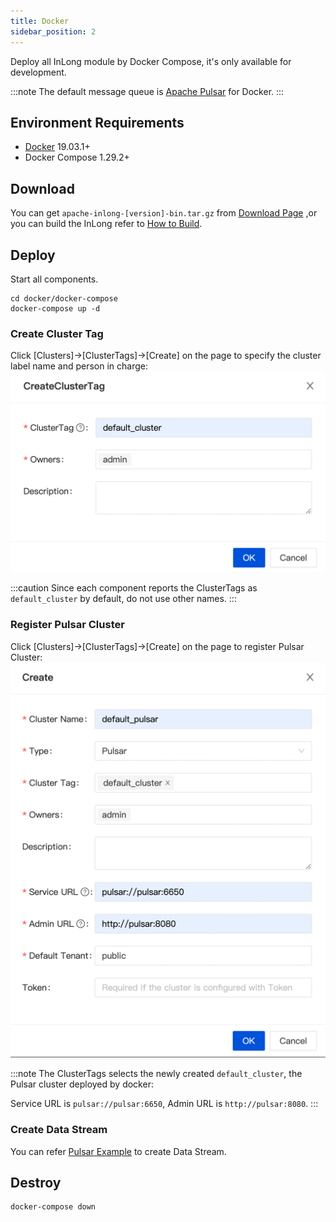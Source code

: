 ```yaml
---
title: Docker
sidebar_position: 2
---
```


Deploy all InLong module by Docker Compose, it's only available for development. 

:::note
The default message queue is [Apache Pulsar](https://pulsar.apache.org/docs/concepts-overview) for Docker.
:::

## Environment Requirements
- [Docker](https://docs.docker.com/engine/install/) 19.03.1+
- Docker Compose 1.29.2+

## Download
You can get `apache-inlong-[version]-bin.tar.gz` from [Download Page](https://inlong.apache.org/download) ,or you can build the InLong refer to [How to Build](quick_start/how_to_build.md).

## Deploy
Start all components.
```shell
cd docker/docker-compose
docker-compose up -d
```

### Create Cluster Tag
Click [Clusters]->[ClusterTags]->[Create] on the page to specify the cluster label name and person in charge:
![](img/create_cluster_tag.png)

:::caution
Since each component reports the ClusterTags as `default_cluster` by default, do not use other names.
:::

### Register Pulsar Cluster
Click [Clusters]->[ClusterTags]->[Create] on the page to register Pulsar Cluster:
![](img/create_pulsar_cluster.png)

:::note
The ClusterTags selects the newly created `default_cluster`, the Pulsar cluster deployed by docker:

Service URL is `pulsar://pulsar:6650`, Admin URL is `http://pulsar:8080`.
:::

### Create Data Stream
You can refer [Pulsar Example](quick_start/pulsar_example.md) to create Data Stream.

## Destroy
```shell
docker-compose down
```
